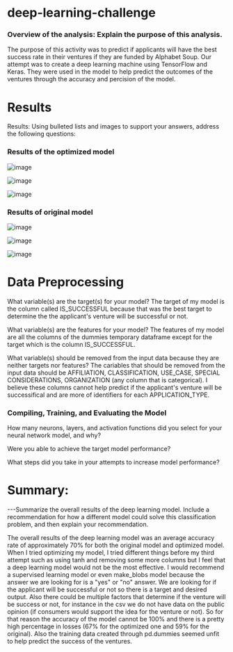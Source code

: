 # deep-learning-challenge

### Overview of the analysis: Explain the purpose of this analysis.
The purpose of this activity was to predict if applicants will have the best success rate in their ventures if they are funded by Alphabet Soup. Our attempt was to create a deep learning machine using TensorFlow and Keras. They were used in the model to help predict the outcomes of the ventures through the accuracy and percision of the model.  

# Results
Results: Using bulleted lists and images to support your answers, address the following questions:

### Results of the optimized model

![image](https://github.com/Artib03/deep-learning-challenge/assets/147446590/75f91d62-e88d-4cc3-acd4-b906d346310c)

![image](https://github.com/Artib03/deep-learning-challenge/assets/147446590/852149dc-a174-4041-81c0-536d3e062ee6)

![image](https://github.com/Artib03/deep-learning-challenge/assets/147446590/06040bf6-e97e-4d08-a85e-365029f18b00)


### Results of original model 

![image](https://github.com/Artib03/deep-learning-challenge/assets/147446590/8d602c70-172e-46e0-a357-df17267a7cff)

![image](https://github.com/Artib03/deep-learning-challenge/assets/147446590/ddf65bc2-7b88-4093-83ec-8d2f6840c48e)

![image](https://github.com/Artib03/deep-learning-challenge/assets/147446590/c7857e9e-3ec5-4b61-acad-0e3f7bbb70be)

# Data Preprocessing

What variable(s) are the target(s) for your model?
The target of my model is the column called IS_SUCCESSFUL because that was the best target to determine the the applicant's venture will be successful or not. 

What variable(s) are the features for your model?
The features of my model are all the columns of the dummies temporary dataframe except for the target which is the column IS_SUCCESSFUL. 

What variable(s) should be removed from the input data because they are neither targets nor features?
The cariables that should be removed from the input data should be AFFILIATION, CLASSIFICATION, USE_CASE, SPECIAL CONSIDERATIONS, ORGANIZATION (any column that is categorical). I believe these columns cannot help predict if the applicant's venture will be successifical and are more of identifiers for each APPLICATION_TYPE. 

### Compiling, Training, and Evaluating the Model

How many neurons, layers, and activation functions did you select for your neural network model, and why?

Were you able to achieve the target model performance?

What steps did you take in your attempts to increase model performance?

# Summary: 
---Summarize the overall results of the deep learning model. Include a recommendation for how a different model could solve this classification problem, and then explain your recommendation.

The overall results of the deep learning model was an average accuracy rate of approximately 70% for both the original model and optimized model. When I tried optimizing my model, I tried different things 
before my third attempt such as using tanh and removing some more columns but I feel that a deep learning model would not be the most effective. I would recommend a supervised learning model or even make_blobs model because the answer we are looking for is a "yes" or "no" answer. We are looking for if the applicant will be successful or not so there is a target and desired output. Also there could be multiple factors that determine if the venture will be success or not, for instance in the csv we do not have data on the public opinion (if consumers would support the idea for the venture or not). So for that reason the accuracy of the model cannot be 100% and there is a pretty high percentage in losses (67% for the optimized one and 59% for the original). Also the training data created through pd.dummies seemed unfit to help predict the success of the ventures. 
